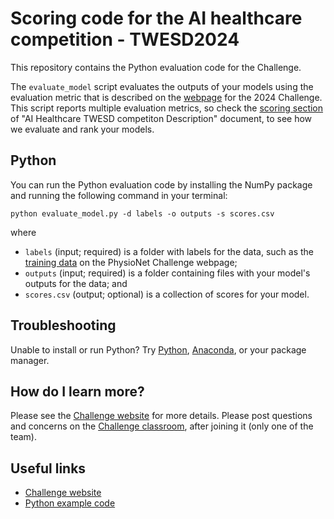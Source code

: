 # Scoring code for the AI healthcare competition - TWESD2024

This repository contains the Python evaluation code for the Challenge.

The `evaluate_model` script evaluates the outputs of your models using the evaluation metric that is described on the [webpage](http://www.ceslab.org/TWESD2024/) for the 2024 Challenge. 
This script reports multiple evaluation metrics, so check the [scoring section](https://docs.google.com/document/d/1JvY1cgFr49i-zp5-ovEtRSaY9buSiSbbDJv9LiLPMZk/edit#bookmark=id.hd4qv2dmvr1i) of "AI Healthcare TWESD competiton Description" document, to see how we evaluate and rank your models.

## Python

You can run the Python evaluation code by installing the NumPy package and running the following command in your terminal:

    python evaluate_model.py -d labels -o outputs -s scores.csv

where

- `labels` (input; required) is a folder with labels for the data, such as the [training data](https://docs.google.com/document/d/1JvY1cgFr49i-zp5-ovEtRSaY9buSiSbbDJv9LiLPMZk/edit#bookmark=id.gwnt0cr575kd) on the PhysioNet Challenge webpage;
- `outputs` (input; required) is a folder containing files with your model's outputs for the data; and
- `scores.csv` (output; optional) is a collection of scores for your model.

## Troubleshooting

Unable to install or run Python? Try [Python](https://www.python.org/downloads/), [Anaconda](https://www.anaconda.com/products/individual), or your package manager.

## How do I learn more?

Please see the [Challenge website](http://www.ceslab.org/TWESD2024/) for more details. Please post questions and concerns on the [Challenge classroom](https://classroom.google.com/u/1/c/NjUyNjE0ODk0MDg5), after joining it (only one of the team).

## Useful links

- [Challenge website](http://www.ceslab.org/TWESD2024/)
- [Python example code](https://github.com/physionetchallenges/python-example-2024)

